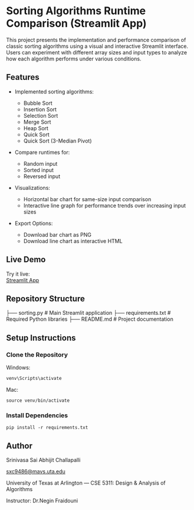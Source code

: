 # Sorting Algorithms Runtime Comparison (Streamlit App)

This project presents the implementation and performance comparison of classic sorting algorithms using a visual and interactive Streamlit interface. Users can experiment with different array sizes and input types to analyze how each algorithm performs under various conditions.

## Features

- Implemented sorting algorithms:
  - Bubble Sort
  - Insertion Sort
  - Selection Sort
  - Merge Sort
  - Heap Sort
  - Quick Sort
  - Quick Sort (3-Median Pivot)

- Compare runtimes for:
  - Random input
  - Sorted input
  - Reversed input

- Visualizations:
  - Horizontal bar chart for same-size input comparison
  - Interactive line graph for performance trends over increasing input sizes

- Export Options:
  - Download bar chart as PNG
  - Download line chart as interactive HTML

## Live Demo

Try it live:  
[Streamlit App](https://sorting-app.streamlit.app)

## Repository Structure
├── sorting.py # Main Streamlit application ├── requirements.txt # Required Python libraries ├── README.md # Project documentation


## Setup Instructions

### Clone the Repository
Windows:
```python -m venv venv
venv\Scripts\activate
```
Mac:
```python3 -m venv venv
source venv/bin/activate
```

### Install Dependencies
```
pip install -r requirements.txt

````

## Author
Srinivasa Sai Abhijit Challapalli

sxc9486@mavs.uta.edu

University of Texas at Arlington — CSE 5311: Design & Analysis of Algorithms

Instructor: Dr.Negin Fraidouni









